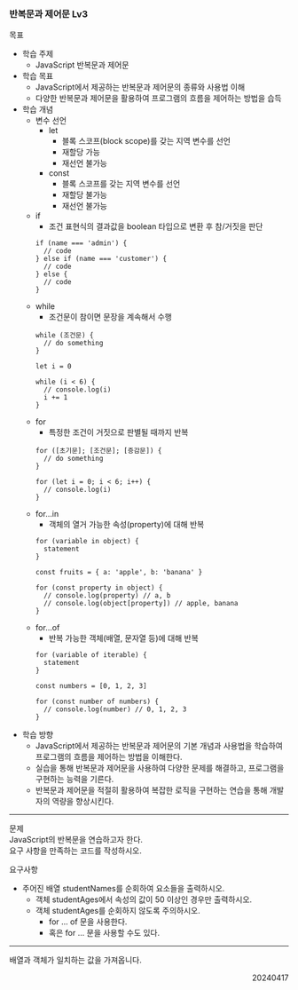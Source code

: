 ### 반복문과 제어문 Lv3
목표  
- 학습 주제
  - JavaScript 반복문과 제어문
- 학습 목표
  - JavaScript에서 제공하는 반복문과 제어문의 종류와 사용법 이해
  - 다양한 반복문과 제어문을 활용하여 프로그램의 흐름을 제어하는 방법을 습득
- 학습 개념
  - 변수 선언
    - let
      - 블록 스코프(block scope)를 갖는 지역 변수를 선언
      - 재할당 가능
      - 재선언 불가능
    - const
      - 블록 스코프를 갖는 지역 변수를 선언
      - 재할당 불가능
      - 재선언 불가능
  - if
    - 조건 표현식의 결과값을 boolean 타입으로 변환 후 참/거짓을 판단
    ```
    if (name === 'admin') {
      // code
    } else if (name === 'customer') {
      // code
    } else {
      // code
    }
    ```
  - while
    - 조건문이 참이면 문장을 계속해서 수행
    ```
    while (조건문) {
      // do something
    }

    let i = 0

    while (i < 6) {
      // console.log(i)
      i += 1
    }
    ```
  - for
    - 특정한 조건이 거짓으로 판별될 때까지 반복
    ```
    for ([초기문]; [조건문]; [증감문]) {
      // do something
    }

    for (let i = 0; i < 6; i++) {
      // console.log(i)
    }
    ```
  - for...in
    - 객체의 열거 가능한 속성(property)에 대해 반복
    ```
    for (variable in object) {
      statement
    }

    const fruits = { a: 'apple', b: 'banana' }

    for (const property in object) {
      // console.log(property) // a, b
      // console.log(object[property]) // apple, banana
    }
    ```
  - for...of
    - 반복 가능한 객체(배열, 문자열 등)에 대해 반복
    ```
    for (variable of iterable) {
      statement
    }

    const numbers = [0, 1, 2, 3]

    for (const number of numbers) {
      // console.log(number) // 0, 1, 2, 3
    }
    ```
- 학습 방향
  - JavaScript에서 제공하는 반복문과 제어문의 기본 개념과 사용법을 학습하여 프로그램의 흐름을 제어하는 방법을 이해한다.
  - 실습을 통해 반복문과 제어문을 사용하여 다양한 문제를 해결하고, 프로그램을 구현하는 능력을 기른다.
  - 반복문과 제어문을 적절히 활용하여 복잡한 로직을 구현하는 연습을 통해 개발자의 역량을 향상시킨다.
---
문제  
JavaScript의 반복문을 연습하고자 한다.  
요구 사항을 만족하는 코드를 작성하시오.  

요구사항
- 주어진 배열 studentNames를 순회하여 요소들을 출력하시오.
  - 객체 studentAges에서 속성의 값이 50 이상인 경우만 출력하시오.
  - 객체 studentAges를 순회하지 않도록 주의하시오.
    - for ... of 문을 사용한다.
    - 혹은 for ... 문을 사용할 수도 있다.
---
배열과 객체가 일치하는 값을 가져옵니다.
<div style="text-align: right">20240417</div>